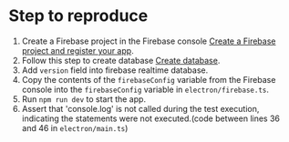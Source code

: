 # Step to reproduce

1. Create a Firebase project in the Firebase console [Create a Firebase project and register your app](https://firebase.google.com/docs/web/setup#create-firebase-project-and-app).
2. Follow this step to create database [Create database](https://firebase.google.com/docs/database/web/start#create_a_database).
3. Add `version` field into firebase realtime database.
4. Copy the contents of the `firebaseConfig` variable from the Firebase console into the `firebaseConfig` variable in `electron/firebase.ts`.
5. Run `npm run dev` to start the app.
6. Assert that 'console.log' is not called during the test execution, indicating the statements were not executed.(code between lines 36 and 46 in `electron/main.ts`)